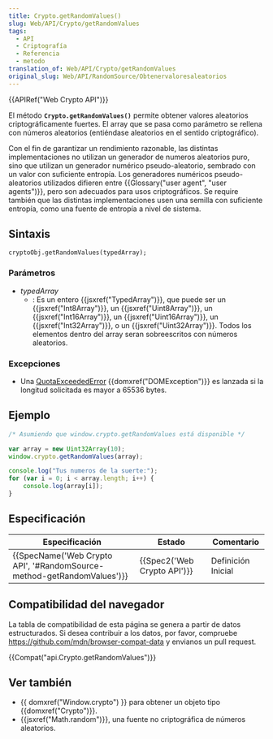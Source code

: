 ```yaml
---
title: Crypto.getRandomValues()
slug: Web/API/Crypto/getRandomValues
tags:
  - API
  - Criptografía
  - Referencia
  - metodo
translation_of: Web/API/Crypto/getRandomValues
original_slug: Web/API/RandomSource/Obtenervaloresaleatorios
---
```

{{APIRef("Web Crypto API")}}

El método **`Crypto.getRandomValues()`** permite obtener valores aleatorios criptográficamente fuertes. El array que se pasa como parámetro se rellena con números aleatorios (entiéndase aleatorios en el sentido criptográfico).

Con el fin de garantizar un rendimiento razonable, las distintas implementaciones no utilizan un generador de numeros aleatorios puro, sino que utilizan un generador numérico pseudo-aleatorio, sembrado con un valor con suficiente entropía. Los generadores numéricos pseudo-aleatorios utilizados difieren entre {{Glossary("user agent", "user agents")}}, pero son adecuados para usos criptográficos. Se require también que las distintas implementaciones usen una semilla con suficiente entropía, como una fuente de entropía a nivel de sistema.

## Sintaxis

```
cryptoObj.getRandomValues(typedArray);
```

### Parámetros

- _typedArray_
  - : Es un entero {{jsxref("TypedArray")}}, que puede ser un {{jsxref("Int8Array")}}, un {{jsxref("Uint8Array")}}, un {{jsxref("Int16Array")}}, un {{jsxref("Uint16Array")}}, un {{jsxref("Int32Array")}}, o un {{jsxref("Uint32Array")}}. Todos los elementos dentro del array seran sobreescritos con números aleatorios.

### Excepciones

- Una [QuotaExceededError](/es/docs/Web/API/DOMException#quotaexceedederror) {{domxref("DOMException")}} es lanzada si la longitud solicitada es mayor a 65536 bytes.

## Ejemplo

```js
/* Asumiendo que window.crypto.getRandomValues está disponible */

var array = new Uint32Array(10);
window.crypto.getRandomValues(array);

console.log("Tus numeros de la suerte:");
for (var i = 0; i < array.length; i++) {
    console.log(array[i]);
}
```

## Especificación

| Especificación                                                                               | Estado                               | Comentario         |
| -------------------------------------------------------------------------------------------- | ------------------------------------ | ------------------ |
| {{SpecName('Web Crypto API', '#RandomSource-method-getRandomValues')}} | {{Spec2('Web Crypto API')}} | Definición Inicial |

## Compatibilidad del navegador

La tabla de compatibilidad de esta página se genera a partir de datos estructurados. Si desea contribuir a los datos, por favor, compruebe <https://github.com/mdn/browser-compat-data> y envianos un pull request.

{{Compat("api.Crypto.getRandomValues")}}

## Ver también

- {{ domxref("Window.crypto") }} para obtener un objeto tipo {{domxref("Crypto")}}.
- {{jsxref("Math.random")}}, una fuente no criptográfica de números aleatorios.
